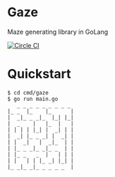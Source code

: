 # Gaze
Maze generating library in GoLang

[![Circle CI](https://circleci.com/gh/wliao008/gaze.png?style=shield)](https://circleci.com/gh/wliao008/gaze)

# Quickstart
```
$ cd cmd/gaze
$ go run main.go
   _ _ _ _ _ _ _ _ _
|_ _  |_    |_      |
|  _|_ _ _|_  |_| |_|
|  _    |   |_  |   |
| | | | |_| |  _| | |
|  _| |_ _ _| |  _| |
| |  _|   |  _|_  | |
| |_ _ _|_ _|_ _  | |
| |_ _   _  |   | | |
| |   | | |_ _| |_| |
|_ _|_ _|_ _ _ _ _  |
```